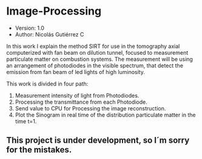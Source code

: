 # Image-Processing
- Version: 1.0
- Author: Nicolás Gutiérrez C

In this work I explain the method SIRT for use in the tomography axial computerized with fan beam on dilution tunnel, focused to measurement particulate matter on combustion systems. 
The measurement will be using an arrangement of photodiodes in the visible spectrum, that detect the emission from fan beam of led lights of high luminosity.

This work is divided in four path:
1. Measurement intensity of light from Photodiodes.
2. Processing the transmittance from each Photodiode.
3. Send value to CPU for Processing the image reconstruction.
4. Plot the Sinogram in real time of the distribution particulate matter in the time t=1.

## This project is under development, so I´m sorry for the mistakes.
